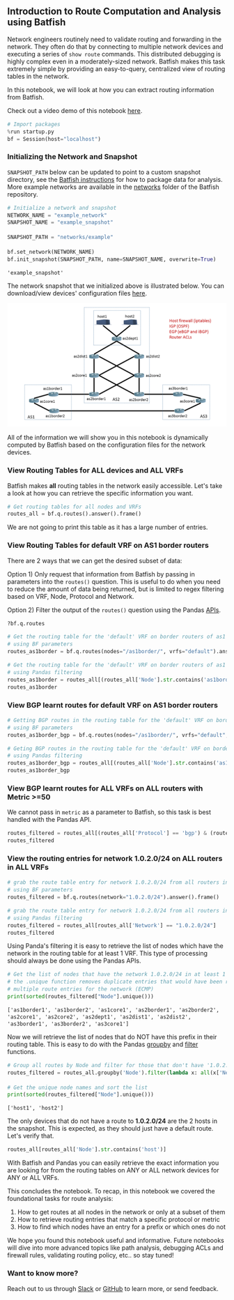 ## Introduction to Route Computation and Analysis using Batfish

Network engineers routinely need to validate routing and forwarding in the network. They often do that by connecting to multiple network devices and executing a series of `show route` commands. This distributed debugging is highly complex even in a moderately-sized network. Batfish makes this task extremely simple by providing an easy-to-query, centralized view of routing tables in the network. 

In this notebook, we will look at how you can extract routing information from Batfish.

Check out a video demo of this notebook [here](https://www.youtube.com/watch?v=AutkFa0xUxg).


```python
# Import packages
%run startup.py
bf = Session(host="localhost")
```

### Initializing the Network and Snapshot

`SNAPSHOT_PATH` below can be updated to point to a custom snapshot directory, see the [Batfish instructions](https://github.com/batfish/batfish/wiki/Packaging-snapshots-for-analysis) for how to package data for analysis.<br>
More example networks are available in the [networks](https://github.com/batfish/batfish/tree/master/networks) folder of the Batfish repository.


```python
# Initialize a network and snapshot
NETWORK_NAME = "example_network"
SNAPSHOT_NAME = "example_snapshot"

SNAPSHOT_PATH = "networks/example"

bf.set_network(NETWORK_NAME)
bf.init_snapshot(SNAPSHOT_PATH, name=SNAPSHOT_NAME, overwrite=True)
```




    'example_snapshot'



The network snapshot that we initialized above is illustrated below. You can download/view devices' configuration files [here](https://github.com/batfish/pybatfish/tree/master/jupyter_notebooks/networks/example).

![example-network](https://raw.githubusercontent.com/batfish/pybatfish/master/jupyter_notebooks/networks/example/example-network.png)

All of the information we will show you in this notebook is dynamically computed by Batfish based on the configuration files for the network devices.

### View Routing Tables for ALL devices and ALL VRFs
Batfish makes **all** routing tables in the network easily accessible. Let's take a look at how you can retrieve the specific information you want.


```python
# Get routing tables for all nodes and VRFs
routes_all = bf.q.routes().answer().frame()
```

We are not going to print this table as it has a large number of entries. 

### View Routing Tables for default VRF on AS1 border routers

There are 2 ways that we can get the desired subset of data: 

Option 1) Only request that information from Batfish by passing in parameters into the `routes()` question. This is useful to do when you need to reduce the amount of data being returned, but is limited to regex filtering based on VRF, Node, Protocol and Network.

Option 2) Filter the output of the `routes()` question using the Pandas [APIs](https://pandas.pydata.org/pandas-docs/stable/generated/pandas.DataFrame.filter.html).


```python
?bf.q.routes
```


```python
# Get the routing table for the 'default' VRF on border routers of as1
# using BF parameters
routes_as1border = bf.q.routes(nodes="/as1border/", vrfs="default").answer().frame()
```


```python
# Get the routing table for the 'default' VRF on border routers of as1
# using Pandas filtering
routes_as1border = routes_all[(routes_all['Node'].str.contains('as1border')) & (routes_all['VRF'] == 'default')]
routes_as1border
```



### View BGP learnt routes for default VRF on AS1 border routers


```python
# Getting BGP routes in the routing table for the 'default' VRF on border routers of as1
# using BF parameters
routes_as1border_bgp = bf.q.routes(nodes="/as1border/", vrfs="default", protocols="bgp").answer().frame()
```


```python
# Geting BGP routes in the routing table for the 'default' VRF on border routers of as1
# using Pandas filtering
routes_as1border_bgp = routes_all[(routes_all['Node'].str.contains('as1border')) & (routes_all['VRF'] == 'default') & (routes_all['Protocol'] == 'bgp')]
routes_as1border_bgp
```



### View BGP learnt routes for ALL VRFs on ALL routers with Metric >=50
We cannot pass in `metric` as a parameter to Batfish, so this task is best handled with the Pandas API.


```python
routes_filtered = routes_all[(routes_all['Protocol'] == 'bgp') & (routes_all['Metric'] >= 50)]
routes_filtered
```


### View the routing entries for network 1.0.2.0/24 on ALL routers in ALL VRFs


```python
# grab the route table entry for network 1.0.2.0/24 from all routers in all VRFs
# using BF parameters
routes_filtered = bf.q.routes(network="1.0.2.0/24").answer().frame()
```


```python
# grab the route table entry for network 1.0.2.0/24 from all routers in all VRFs
# using Pandas filtering
routes_filtered = routes_all[routes_all['Network'] == "1.0.2.0/24"]
routes_filtered
```



Using Panda's filtering it is easy to retrieve the list of nodes which have the network in the routing table for at least 1 VRF. This type of processing should always be done using the Pandas APIs.


```python
# Get the list of nodes that have the network 1.0.2.0/24 in at least 1 VRF
# the .unique function removes duplicate entries that would have been returned if the network was in multiple VRFs on a node or there were
# multiple route entries for the network (ECMP)
print(sorted(routes_filtered["Node"].unique()))
```

    ['as1border1', 'as1border2', 'as1core1', 'as2border1', 'as2border2', 'as2core1', 'as2core2', 'as2dept1', 'as2dist1', 'as2dist2', 'as3border1', 'as3border2', 'as3core1']


Now we will retrieve the list of nodes that do NOT have this prefix in their routing table. This is easy to do with the Pandas [groupby](https://pandas.pydata.org/pandas-docs/stable/generated/pandas.DataFrame.groupby.html) and [filter](https://pandas.pydata.org/pandas-docs/stable/generated/pandas.core.groupby.DataFrameGroupBy.filter.html) functions.


```python
# Group all routes by Node and filter for those that don't have '1.0.2.0/24'
routes_filtered = routes_all.groupby('Node').filter(lambda x: all(x['Network'] != '1.0.2.0/24'))

# Get the unique node names and sort the list
print(sorted(routes_filtered["Node"].unique()))
```

    ['host1', 'host2']


The only devices that do not have a route to **1.0.2.0/24** are the 2 hosts in the snapshot. This is expected, as they should just have a default route. Let's verify that.


```python
routes_all[routes_all['Node'].str.contains('host')]
```


With Batfish and Pandas you can easily retrieve the exact information you are looking for from the routing tables on ANY or ALL network devices for ANY or ALL VRFs.

This concludes the notebook. To recap, in this notebook we covered the foundational tasks for route analysis:

1. How to get routes at all nodes in the network or only at a subset of them
2. How to retrieve routing entries that match a specific protocol or metric
3. How to find which nodes have an entry for a prefix or which ones do not


We hope you found this notebook useful and informative. Future notebooks will dive into more advanced topics like path analysis, debugging ACLs and firewall rules, validating routing policy, etc.. so stay tuned! 

### Want to know more? 

Reach out to us through [Slack](https://join.slack.com/t/batfish-org/shared_invite/enQtMzA0Nzg2OTAzNzQ1LTcyYzY3M2Q0NWUyYTRhYjdlM2IzYzRhZGU1NWFlNGU2MzlhNDY3OTJmMDIyMjQzYmRlNjhkMTRjNWIwNTUwNTQ`) or [GitHub](https://github.com/batfish/batfish) to learn more, or send feedback.
